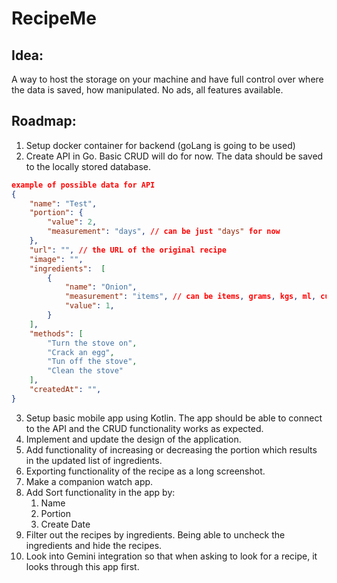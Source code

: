 # RecipeMe

## Idea:
A way to host the storage on your machine and have full control over where the data is saved, how manipulated. No ads, all features available.

## Roadmap:
1. Setup docker container for backend (goLang is going to be used)
2. Create API in Go. Basic CRUD will do for now. The data should be saved to the locally stored database.
```json
example of possible data for API
{
    "name": "Test",
    "portion": {
        "value": 2,
        "measurement": "days", // can be just "days" for now
    },
    "url": "", // the URL of the original recipe
    "image": "",
    "ingredients":  [
        {
            "name": "Onion",
            "measurement": "items", // can be items, grams, kgs, ml, cups, cans 
            "value": 1,
        }
    ],
    "methods": [
        "Turn the stove on",
        "Crack an egg",
        "Tun off the stove",
        "Clean the stove"
    ],
    "createdAt": "",
}
```
3. Setup basic mobile app using Kotlin. The app should be able to connect to the API and the CRUD functionality works as expected.
4. Implement and update the design of the application.
5. Add functionality of increasing or decreasing the portion which results in the updated list of ingredients. 
6. Exporting functionality of the recipe as a long screenshot.
7. Make a companion watch app.
8. Add Sort functionality in the app by:
    1. Name
    2. Portion
    3. Create Date
9. Filter out the recipes by ingredients. Being able to uncheck the ingredients and hide the recipes.
10. Look into Gemini integration so that when asking to look for a recipe, it looks through this app first.
